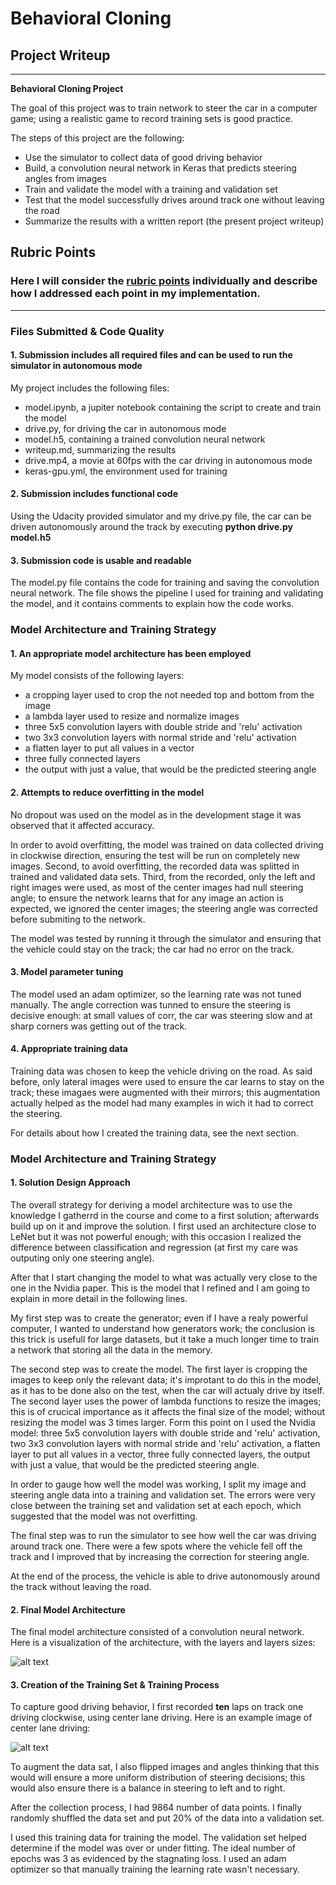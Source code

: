 # **Behavioral Cloning** 

## Project Writeup


---

**Behavioral Cloning Project**

The goal of this project was to train network to steer the car in a computer game; using a realistic game to record training sets is good practice.

The steps of this project are the following:
* Use the simulator to collect data of good driving behavior
* Build, a convolution neural network in Keras that predicts steering angles from images
* Train and validate the model with a training and validation set
* Test that the model successfully drives around track one without leaving the road
* Summarize the results with a written report (the present project writeup)


[//]: # (Image References)

[image1]: ./output/model_architecture.jpg "Model Visualization"
[image2]: ./output/center_driving.jpg "Driving"


## Rubric Points
### Here I will consider the [rubric points](https://review.udacity.com/#!/rubrics/432/view) individually and describe how I addressed each point in my implementation.  

---
### Files Submitted & Code Quality

#### 1. Submission includes all required files and can be used to run the simulator in autonomous mode

My project includes the following files:
* model.ipynb, a jupiter notebook containing the script to create and train the model
* drive.py, for driving the car in autonomous mode
* model.h5, containing a trained convolution neural network 
* writeup.md, summarizing the results
* drive.mp4, a movie at 60fps with the car driving in autonomous mode
* keras-gpu.yml, the environment used for training

#### 2. Submission includes functional code

Using the Udacity provided simulator and my drive.py file, the car can be driven autonomously around the track by executing 
**python drive.py model.h5**

#### 3. Submission code is usable and readable

The model.py file contains the code for training and saving the convolution neural network. The file shows the pipeline I used for training and validating the model, and it contains comments to explain how the code works.


### Model Architecture and Training Strategy

#### 1. An appropriate model architecture has been employed

My model consists of the following layers:
* a cropping layer used to crop the not needed top and bottom from the image
* a lambda layer used to resize and normalize images
* three 5x5 convolution layers with double stride and 'relu' activation
* two 3x3 convolution layers with normal stride and 'relu' activation
* a flatten layer to put all values in a vector
* three fully connected layers
* the output with just a value, that would be the predicted steering angle 

#### 2. Attempts to reduce overfitting in the model

No dropout was used on the model as in the development stage it was observed that it affected accuracy.

In order to avoid overfitting, the model was trained on data collected driving in clockwise direction, ensuring the test will be run on completely new images.
Second, to avoid overfitting, the recorded data was splitted in  trained and validated data sets.
Third, from the recorded, only the left and right images were used, as most of the center images had null steering angle; to ensure the network learns that for any image an action is expected, we ignored the center images; the steering angle was corrected before submiting to the network.

The model was tested by running it through the simulator and ensuring that the vehicle could stay on the track; the car had no error on the track.

#### 3. Model parameter tuning

The model used an adam optimizer, so the learning rate was not tuned manually.
The angle correction was tunned to ensure the steering is decisive enough: at small values of corr, the car was steering slow and at sharp corners was getting out of the track.

#### 4. Appropriate training data

Training data was chosen to keep the vehicle driving on the road. As said before, only lateral images were used to ensure the car learns to stay on the track; these imagaes were augmented with their mirrors; this augmentation actually helped as the model had many examples in wich it had to correct the steering.

For details about how I created the training data, see the next section. 


### Model Architecture and Training Strategy

#### 1. Solution Design Approach

The overall strategy for deriving a model architecture was to use the knowledge I gatherrd in the course and come to a first solution; afterwards build up on it and improve the solution. I first used an architecture close to LeNet but it was not powerful enough; with this occasion I realized the difference between classification and regression (at first my care was outputing only one steering angle).

After that I start changing the model to what was actually very close to the one in the Nvidia paper. This is the model that I refined and I am going to explain in more detail in the following lines.

My first step was to create the generator; even if I have a realy powerful computer, I wanted to understand how generators work; the conclusion is this trick is usefull for large datasets, but it take a much longer time to train a network that storing all the data in the memory.

The second step was to create the model.
The first layer is cropping the images to keep only the relevant data; it's improtant to do this in the model, as it has to be done also on the test, when the car will actualy drive by itself.
The second layer uses the power of lambda functions to resize the images; this is of crucical importance as it affects the final size of the model; without resizing the model was 3 times larger.
Form this point on I used the Nvidia model: three 5x5 convolution layers with double stride and 'relu' activation, two 3x3 convolution layers with normal stride and 'relu' activation, a flatten layer to put all values in a vector, three fully connected layers, the output with just a value, that would be the predicted steering angle.

In order to gauge how well the model was working, I split my image and steering angle data into a training and validation set. The errors were very close between the training set and validation set at each epoch, which suggested that the model was not overfitting.

The final step was to run the simulator to see how well the car was driving around track one. There were a few spots where the vehicle fell off the track and I improved that by increasing the correction for steering angle.

At the end of the process, the vehicle is able to drive autonomously around the track without leaving the road.

#### 2. Final Model Architecture

The final model architecture consisted of a convolution neural network. 
Here is a visualization of the architecture, with the layers and layers sizes:

![alt text][image1]

#### 3. Creation of the Training Set & Training Process

To capture good driving behavior, I first recorded **ten** laps on track one driving clockwise, using center lane driving. Here is an example image of center lane driving:

![alt text][image2]

To augment the data sat, I also flipped images and angles thinking that this would will ensure a more uniform distribution of steering decisions; this would also ensure there is a balance in steering to left and to right.

After the collection process, I had 9864 number of data points.
I finally randomly shuffled the data set and put 20% of the data into a validation set. 

I used this training data for training the model. The validation set helped determine if the model was over or under fitting. The ideal number of epochs was 3 as evidenced by the stagnating loss. I used an adam optimizer so that manually training the learning rate wasn't necessary.
